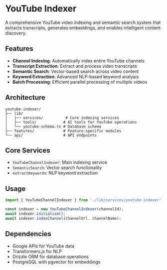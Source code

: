 # YouTube Indexer

A comprehensive YouTube video indexing and semantic search system that extracts transcripts, generates embeddings, and enables intelligent content discovery.

## Features

- **Channel Indexing**: Automatically index entire YouTube channels
- **Transcript Extraction**: Extract and process video transcripts
- **Semantic Search**: Vector-based search across video content
- **Keyword Extraction**: Advanced NLP-based keyword analysis
- **Batch Processing**: Efficient parallel processing of multiple videos

## Architecture

```
youtube-indexer/
├── lib/
│   ├── services/          # Core indexing services
│   ├── tools/            # AI tools for YouTube operations
│   └── youtube-schema.ts # Database schema
├── features/             # Feature-specific modules
└── api/                  # API endpoints
```

## Core Services

- `YouTubeChannelIndexer`: Main indexing service
- `SemanticSearch`: Vector search functionality
- `extractKeywords`: NLP keyword extraction

## Usage

```typescript
import { YouTubeChannelIndexer } from './lib/services/youtube-indexer';

const indexer = new YouTubeChannelIndexer(channelId);
await indexer.initialize();
await indexer.indexChannel(channelUrl, channelName);
```

## Dependencies

- Google APIs for YouTube data
- Transformers.js for NLP
- Drizzle ORM for database operations
- PostgreSQL with pgvector for embeddings
